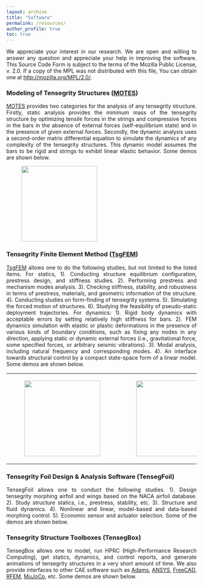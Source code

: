 ```yaml
---
layout: archive
title: "Software"
permalink: /resources/
author_profile: true
toc: true
---
```


<div style="text-align: justify;" markdown="1">

We appreciate your interest in our research. We are open and willing to answer any question and appreciate your help in improving the software. This Source Code Form is subject to the terms of the Mozilla Public License, v. 2.0. If a copy of the MPL was not distributed with this file, You can obtain one at http://mozilla.org/MPL/2.0/.


### Modeling of Tensegrity Structures ([MOTES](https://github.com/Muhao-Chen/Modeling_of_Tensegrity_Structures_MOTES))

[MOTES](https://github.com/Muhao-Chen/Modeling_of_Tensegrity_Structures_MOTES) provides two categories for the analysis of any tensegrity structure. Firstly, static analysis provides the minimum mass of the tensegrity structure by optimizing tensile forces in the strings and compressive forces in the bars in the absence of external forces (self-equilibrium state) and in the presence of given external forces. Secondly, the dynamic analysis uses a second-order matrix differential equation to simulate the dynamics of any complexity of the tensegrity structures. This dynamic model assumes the bars to be rigid and strings to exhibit linear elastic behavior. Some demos are shown below. 

<figure><img src="{{ site.url }}/images/rffi/motes.png" width="200"/></figure>


<!--<table>
<tr>
<td><figure><img src="{{ site.url }}/images/rffi/habitat_membrane.png" width="200"/></figure></td>
<td><figure><img src="{{ site.url }}/images/rffi/Telescope.png" width="200"/></figure></td>
<td><figure><img src="{{ site.url }}/images/rffi/plate.jpg" width="200"/></figure></td>
</tr>
</table>-->

### Tensegrity Finite Element Method ([TsgFEM](https://github.com/Muhao-Chen/Tensegrity_Finite_Element_Method_TsgFEM))

[TsgFEM](https://github.com/Muhao-Chen/Tensegrity_Finite_Element_Method_TsgFEM) allows one to do the following studies, but not limited to the listed items. For statics, 1). Conducting structure equilibrium configuration, prestress design, and stiffness studies. 2). Performing prestress and mechanism modes analysis. 3). Checking stiffness, stability, and robustness in terms of prestress, materials, and geometric information of the structure. 4). Conducting studies on form-finding of tensegrity systems. 5). Simulating the forced motion of structures. 6). Studying the feasibility of pseudo-static deployment trajectories. For dynamics: 1). Rigid body dynamics with acceptable errors by setting relatively high stiffness for bars. 2). FEM dynamics simulation with elastic or plastic deformations in the presence of various kinds of boundary conditions, such as fixing any nodes in any direction, applying static or dynamic external forces (i.e., gravitational force, some specified forces, or arbitrary seismic vibrations). 3). Modal analysis, including natural frequency and corresponding modes. 4). An interface towards structural control by a compact state-space form of a linear model. Some demos are shown below. 

<table>
<tr>
<td><figure><img src="{{ site.url }}/images/rffi/cable_dome.gif" width="200"/></figure></td>
<td><figure><img src="{{ site.url }}/images/rffi/net.gif" width="200"/></figure></td>
<td><figure><img src="{{ site.url }}/images/rffi/ball.gif" width="200"/></figure></td>
</tr>
</table>

### Tensegrity Foil Design & Analysis Software (TensegFoil)

TensegFoil allows one to conduct the following studies. 1). Design tensegrity morphing airfoil and wings based on the NACA airfoil database. 2). Study structure statics, i.e., prestress, stability, etc. 3). Structure and fluid dynamics. 4). Nonlinear and linear, model-based and data-based morphing control. 5). Economic sensor and actuator selection. Some of the demos are shown below. 


### Tensegrity Structure Toolboxes (TensegBox)

TensegBox allows one to model, run HPRC (High-Performance Research Computing), get statics, dynamics, and control reports, and generate animations of tensegrity structures in a very short amount of time. We also provide interfaces to other CAE software such as [Adams](https://www.mscsoftware.com/product/adams), [ANSYS](https://www.ansys.com/), [FreeCAD](https://www.freecadweb.org/), [RFEM](https://www.dlubal.com/en-US/products/rfem-fea-software/what-is-rfem), [MuJoCo](https://mujoco.org/), etc. Some demos are shown below. 




<!--<td><figure><img src="{{ site.url }}/images/rffi/crane.gif" width="200"/></figure></td>-->
</div>